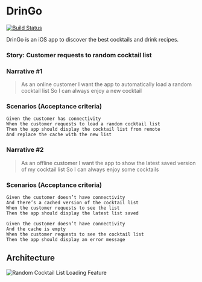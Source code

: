 # DrinGo

[![Build Status](https://travis-ci.org/fvegagiga/DrinGo.svg?branch=main)](https://travis-ci.org/fvegagiga/DrinGo)

DrinGo is an iOS app to discover the best cocktails and drink recipes.



### Story: Customer requests to random cocktail list

### Narrative #1

> As an online customer
I want the app to automatically load a random cocktail list
So I can always enjoy a new cocktail

### Scenarios (Acceptance criteria)

```
Given the customer has connectivity
When the customer requests to load a random cocktail list
Then the app should display the cocktail list from remote
And replace the cache with the new list
```

### Narrative #2

> As an offline customer
I want the app to show the latest saved version of my cocktail list
So I can always enjoy some cocktails

### Scenarios (Acceptance criteria)

```
Given the customer doesn’t have connectivity
And there’s a cached version of the cocktail list
When the customer requests to see the list
Then the app should display the latest list saved

Given the customer doesn’t have connectivity
And the cache is empty
When the customer requests to see the cocktail list
Then the app should display an error message
```

## Architecture

![Random Cocktail List Loading Feature](cocktail_list_feature_architecture)
